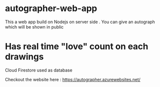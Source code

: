 # autographer-web-app

This a web app build on Nodejs on server side . You can give an autograph which will be shown in public 
# Has real time "love" count on each drawings
Cloud Firestore used as database

Checkout the website here : https://autographer.azurewebsites.net/

